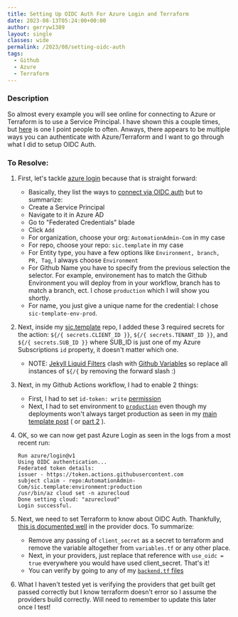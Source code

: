 ```yaml
---
title: Setting Up OIDC Auth For Azure Login and Terraform
date: 2023-08-13T05:24:00+00:00
author: gerryw1389
layout: single
classes: wide
permalink: /2023/08/setting-oidc-auth
tags:
  - Github
  - Azure
  - Terraform
---
```

<!--more-->

### Description

So almost every example you will see online for connecting to Azure or Terraform is to use a Service Principal. I have shown this a couple times, but [here](https://automationadmin.com/2022/05/setup-azdo-terraform/) is one I point people to often. Anways, there appears to be multiple ways you can authenticate with Azure/Terraform and I want to go through what I did to setup OIDC Auth.

### To Resolve:

1. First, let's tackle [azure login](https://github.com/AutomationAdmin-Com/sic.template/blob/484737f27f67780c6a35a5c7288a230efec4d5c7/.github/workflows/main.yml#L91) because that is straight forward:

   - Basically, they list the ways to [connect via OIDC auth](https://learn.microsoft.com/en-us/azure/developer/github/connect-from-azure?tabs=azure-portal%2Cwindows) but to summarize:
   - Create a Service Principal
   - Navigate to it in Azure AD
   - Go to "Federated Credentials" blade
   - Click `Add`
   - For organization, choose your org: `AutomationAdmin-Com` in my case
   - For repo, choose your repo: `sic.template` in my case
   - For Entity type, you have a few options like `Environment, branch, PR, Tag`, I always choose `Environment`
   - For Github Name you have to specify from the previous selection the selector. For example, environement has to match the Github Environment you will deploy from in your workflow, branch has to match a branch, ect. I chose `production` which I will show you shortly.
   - For name, you just give a unique name for the credential: I chose `sic-template-env-prod`.

1. Next, inside my [sic.template](https://github.com/AutomationAdmin-Com/sic.template) repo, I added these 3 required secrets for the action:  `${/{ secrets.CLIENT_ID }}`, `${/{ secrets.TENANT_ID }}`, and `${/{ secrets.SUB_ID }}` where SUB_ID is just one of my Azure Subscriptions `id` property, it doesn't matter which one.

   - NOTE: [Jekyll Liquid Filters](https://jekyllrb.com/docs/liquid/filters/) clash with [Github Variables](https://docs.github.com/en/actions/learn-github-actions/variables#using-contexts-to-access-variable-values) so replace all instances of `${/{` by removing the forward slash :)

1. Next, in my Github Actions workflow, I had to enable 2 things:
   - First, I had to set `id-token: write` [permission](https://github.com/AutomationAdmin-Com/sic.template/blob/484737f27f67780c6a35a5c7288a230efec4d5c7/.github/workflows/main.yml#L15)
   - Next, I had to set environment to [`production`](https://github.com/AutomationAdmin-Com/sic.template/blob/484737f27f67780c6a35a5c7288a230efec4d5c7/.github/workflows/main.yml#L47) even though my deployments won't always target production as seen in my [main template post](https://automationadmin.com/2023/05/main-terraform-workflow) ( or [part 2](https://automationadmin.com/2023/10/terraform-workflow-repo-structure) ).

1. OK, so we can now get past Azure Login as seen in the logs from a most recent run:

   ```escape
   Run azure/login@v1
   Using OIDC authentication...
   Federated token details: 
   issuer - https://token.actions.githubusercontent.com 
   subject claim - repo:AutomationAdmin-Com/sic.template:environment:production
   /usr/bin/az cloud set -n azurecloud
   Done setting cloud: "azurecloud"
   Login successful.
   ```

1. Next, we need to set Terraform to know about OIDC Auth. Thankfully, [this is documented well](https://registry.terraform.io/providers/hashicorp/azurerm/3.80.0/docs/guides/service_principal_oidc) in the provider docs. To summarize:

   - Remove any passing of `client_secret` as a secret to terraform and remove the variable altogether from `variables.tf` or any other place.
   - Next, in your providers, just replace that reference with `use_oidc = true` everywhere you would have used client_secret. That's it!
   - You can verify by going to any of my [`backend.tf` files](https://github.com/AutomationAdmin-Com/sic.template/blob/484737f27f67780c6a35a5c7288a230efec4d5c7/config/nonprd/hub/scus/stage1/none/backend.tf#L39C3-L39C36)

1. What I haven't tested yet is verifying the providers that get built get passed correctly but I know terraform doesn't error so I assume the providers build correctly. Will need to remember to update this later once I test!